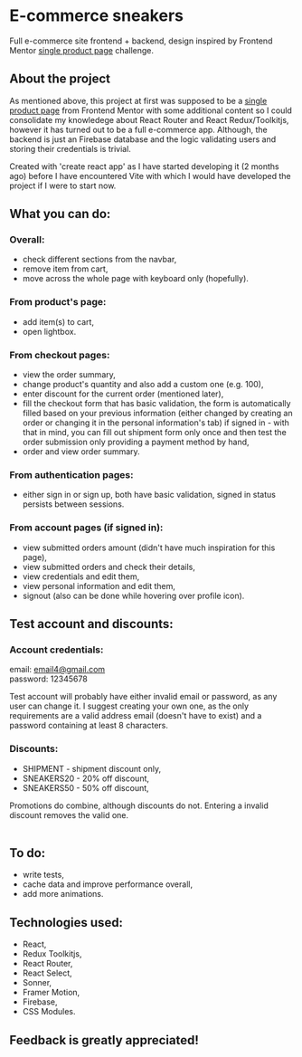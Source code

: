 # E-commerce sneakers

Full e-commerce site frontend + backend, design inspired by Frontend Mentor [single product page](https://www.frontendmentor.io/challenges/ecommerce-product-page-UPsZ9MJp6) challenge.

## About the project

As mentioned above, this project at first was supposed to be a [single product page](https://www.frontendmentor.io/challenges/ecommerce-product-page-UPsZ9MJp6) from Frontend Mentor with some additional content so I could consolidate my knowledege about React Router and React Redux/Toolkitjs, however
it has turned out to be a full e-commerce app. Although, the backend is just an Firebase database and the logic validating users and storing their credentials is trivial.

Created with 'create react app' as I have started developing it (2 months ago) before I have encountered Vite with which I would have developed the project if I were to start now.

## What you can do:

### Overall:

- check different sections from the navbar, <br>
- remove item from cart, <br>
- move across the whole page with keyboard only (hopefully).

### From product's page:

- add item(s) to cart, <br>
- open lightbox.

### From checkout pages:

- view the order summary, <br>
- change product's quantity and also add a custom one (e.g. 100), <br>
- enter discount for the current order (mentioned later), <br>
- fill the checkout form that has basic validation, the form is automatically filled based on your previous information (either changed by creating an order or changing it in the personal information's tab) if signed in - with that in mind, you can fill out shipment form only once and then test the order submission only providing a payment method by hand, <br>
- order and view order summary. <br>

### From authentication pages:

- either sign in or sign up, both have basic validation, signed in status persists between sessions.

### From account pages (if signed in):

- view submitted orders amount (didn't have much inspiration for this page), <br>
- view submitted orders and check their details, <br>
- view credentials and edit them, <br>
- view personal information and edit them, <br>
- signout (also can be done while hovering over profile icon).

## Test account and discounts:

### Account credentials:

email: email4@gmail.com <br>
password: 12345678 <br>

Test account will probably have either invalid email or password, as any user can change it. I suggest creating your own one, as the only requirements are a valid address email (doesn't have to exist) and a password containing at least 8 characters.

### Discounts:

- SHIPMENT - shipment discount only, <br>
- SNEAKERS20 - 20% off discount, <br>
- SNEAKERS50 - 50% off discount, <br>

Promotions do combine, although discounts do not. Entering a invalid discount removes the valid one. <br> <br>


## To do:

- write tests, <br>
- cache data and improve performance overall, <br>
- add more animations.

## Technologies used:

- React, <br>
- Redux Toolkitjs, <br>
- React Router, <br>
- React Select, <br>
- Sonner,<br>
- Framer Motion, <br>
- Firebase, <br>
- CSS Modules.

## Feedback is greatly appreciated!
